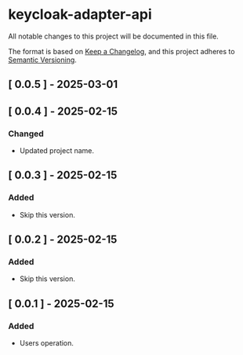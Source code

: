 # keycloak-adapter-api

All notable changes to this project will be documented in this file.

The format is based on [Keep a Changelog](https://keepachangelog.com/en/1.0.0/),
and this project adheres to [Semantic Versioning](https://semver.org/spec/v2.0.0.html).

## [ 0.0.5 ] - 2025-03-01

## [ 0.0.4 ] - 2025-02-15
### Changed
- Updated project name.

## [ 0.0.3 ] - 2025-02-15
### Added
- Skip this version.

## [ 0.0.2 ] - 2025-02-15
### Added
- Skip this version.

## [ 0.0.1 ] - 2025-02-15
### Added
- Users operation.
